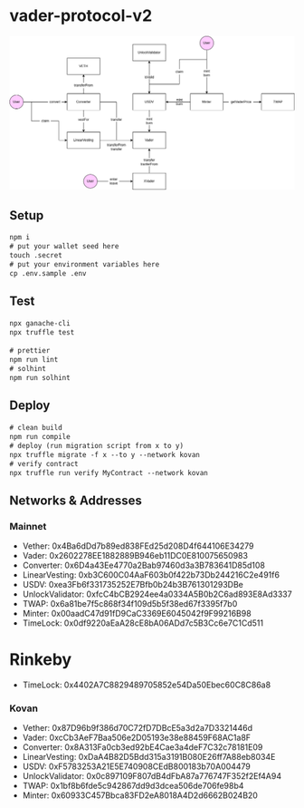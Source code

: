 # vader-protocol-v2

![vader](./doc/vader.drawio.png)

## Setup

```shell
npm i
# put your wallet seed here
touch .secret
# put your environment variables here
cp .env.sample .env
```

## Test

```shell
npx ganache-cli
npx truffle test

# prettier
npm run lint
# solhint
npm run solhint
```

## Deploy

```shell
# clean build
npm run compile
# deploy (run migration script from x to y)
npx truffle migrate -f x --to y --network kovan
# verify contract
npx truffle run verify MyContract --network kovan
```

## Networks & Addresses

### Mainnet

-   Vether: 0x4Ba6dDd7b89ed838FEd25d208D4f644106E34279
-   Vader: 0x2602278EE1882889B946eb11DC0E810075650983
-   Converter: 0x6D4a43Ee4770a2Bab97460d3a3B783641D85d108
-   LinearVesting: 0xb3C600C04AaF603b0f422b73Db244216C2e491f6
-   USDV: 0xea3Fb6f331735252E7Bfb0b24b3B761301293DBe
-   UnlockValidator: 0xfcC4bCB2924ee4a0334A5B0b2C6ad893E8Ad3337
-   TWAP: 0x6a81be7f5c868f34f109d5b5f38ed67f3395f7b0
-   Minter: 0x00aadC47d91fD9CaC3369E6045042f9F99216B98
-   TimeLock: 0x0df9220aEaA28cE8bA06ADd7c5B3Cc6e7C1Cd511

# Rinkeby

-   TimeLock: 0x4402A7C8829489705852e54Da50Ebec60C8C86a8

### Kovan

-   Vether: 0x87D96b9f386d70C72fD7DBcE5a3d2a7D3321446d
-   Vader: 0xcCb3AeF7Baa506e2D05193e38e88459F68AC1a8F
-   Converter: 0x8A313Fa0cb3ed92bE4Cae3a4deF7C32c78181E09
-   LinearVesting: 0xDaA4B82D5Bdd315a3191B080E26ff7A88eb8034E
-   USDV: 0xF5783253A21E5E740908CEdB800183b70A004479
-   UnlockValidator: 0x0c897109F807dB4dFbA87a776747F352f2Ef4A94
-   TWAP: 0x1bf8b6fde5c942867dd9d3dcea506de706fe98b4
-   Minter: 0x60933C457Bbca83FD2eA8018A4D2d6662B024B20
